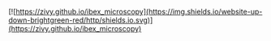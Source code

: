 
[![https://zivy.github.io/ibex_microscopy](https://img.shields.io/website-up-down-brightgreen-red/http/shields.io.svg)](https://zivy.github.io/ibex_microscopy)
